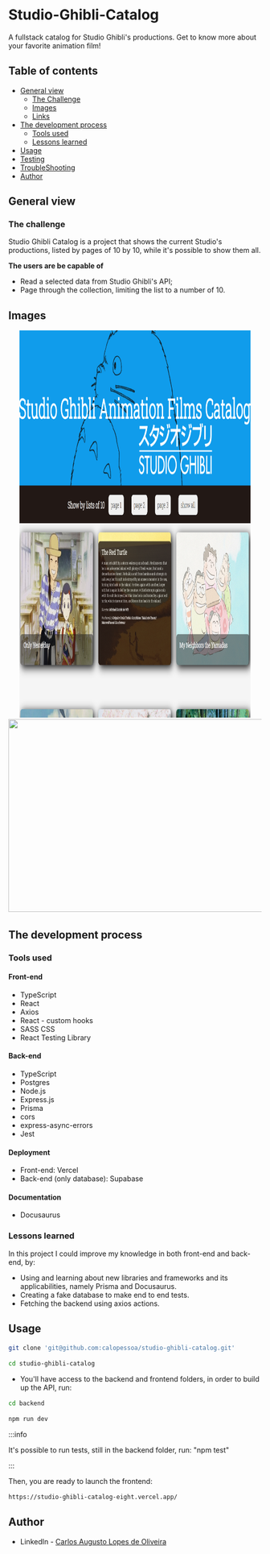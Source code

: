 # Studio-Ghibli-Catalog
A fullstack catalog for Studio Ghibli's productions. Get to know more about your favorite animation film!

## Table of contents

- [General view](#general-view)
  - [The Challenge](#the-challenge)
  - [Images](#images)
  - [Links](#links)
- [The development process](#the-development-process)
  - [Tools used](#tools-used)
  - [Lessons learned](#lessons-learned)
- [Usage](#usage)
- [Testing](#testing)
- [TroubleShooting](#troubleshooting)
- [Author](#author)

## General view

### The challenge

Studio Ghibli Catalog is a project that shows the current Studio's productions, listed by pages of 10 by 10, while it's possible to show them all.

**The users are be capable of**

- Read a selected data from Studio Ghibli's API;
- Page through the collection, limiting the list to a number of 10.

## Images

<div align="center">
  <img width="460px" height="383px" src="./frontend/src/assets/bannerToReadMe.png" />
  <img width="460px" height="383px" src="./frontend/src/assets/cardToReadMe.png" />
  <img width="580px" height="383px" src="./frontend/src/assets/demo.gif" />
</div>


## The development process

### Tools used

#### Front-end

- TypeScript
- React
- Axios
- React - custom hooks
- SASS CSS
- React Testing Library

#### Back-end

- TypeScript
- Postgres
- Node.js
- Express.js
- Prisma
- cors
- express-async-errors
- Jest

#### Deployment

- Front-end: Vercel
- Back-end (only database): Supabase 

#### Documentation

- Docusaurus

### Lessons learned

In this project I could improve my knowledge in both front-end and back-end, by:

- Using and learning about new libraries and frameworks and its applicabilities, namely Prisma and Docusaurus.
- Creating a fake database to make end to end tests.
- Fetching the backend using axios actions.

## Usage

```bash
git clone 'git@github.com:calopessoa/studio-ghibli-catalog.git'
```

```bash
cd studio-ghibli-catalog
```

- You'll have access to the backend and frontend folders, in order to build up the API, run:

```bash
cd backend
```

```bash
npm run dev
```

:::info

It's possible to run tests, still in the backend folder, run:
"npm test"

:::

Then, you are ready to launch the frontend:

```bash
https://studio-ghibli-catalog-eight.vercel.app/
```

## Author

- LinkedIn - [Carlos Augusto Lopes de Oliveira](https://www.linkedin.com/in/carlos-augusto-lopes-de-oliveira-2602458b/)


